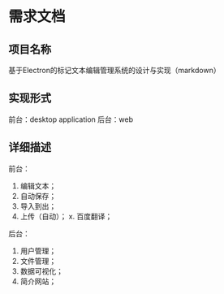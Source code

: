 # 需求文档

## 项目名称
基于Electron的标记文本编辑管理系统的设计与实现（markdown）

## 实现形式
前台：desktop application
后台：web

## 详细描述

前台：
1. 编辑文本；
2. 自动保存；
3. 导入到出；
4. 上传（自动）；
x. 百度翻译；


后台：
1. 用户管理；
2. 文件管理；
3. 数据可视化；
4. 简介网站；
